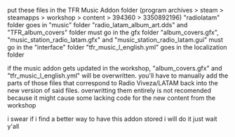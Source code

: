 put these files in the TFR Music Addon folder (program archives > steam > steamapps > workshop > content > 394360 > 3350892196)
"radiolatam" folder goes in "music" folder
"radio_latam_album_art.dds" and "TFR_album_covers" folder must go in the gfx folder
"album_covers.gfx", "music_station_radio_latam.gfx" and "music_station_radio_latam.gui" must go in the "interface" folder
"tfr_music_l_english.yml" goes in the localization folder

if the music addon gets updated in the workshop, "album_covers.gfx" and "tfr_music_l_english.yml" will be overwritten.
you'll have to manually add the parts of those files that correspond to Radio Viveza/LATAM back into the new version of said files. overwritting them entirely is not recomended because it might cause some lacking code for the new content from the workshop

i swear if i find a better way to have this addon stored i will do it just wait y'all
